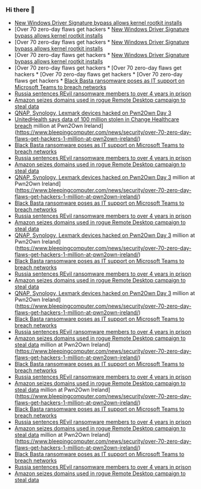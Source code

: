 ### Hi there 👋

<!--START_SECTION:feed-->
* [New Windows Driver Signature bypass allows kernel rootkit installs](https://www.bleepingcomputer.com/news/security/new-windows-driver-signature-bypass-allows-kernel-rootkit-installs/)
* [Over 70 zero-day flaws get hackers * [New Windows Driver Signature bypass allows kernel rootkit installs](https://www.bleepingcomputer.com/news/security/new-windows-driver-signature-bypass-allows-kernel-rootkit-installs/)
* [Over 70 zero-day flaws get hackers * [New Windows Driver Signature bypass allows kernel rootkit installs](https://www.bleepingcomputer.com/news/security/new-windows-driver-signature-bypass-allows-kernel-rootkit-installs/)
* [Over 70 zero-day flaws get hackers * [New Windows Driver Signature bypass allows kernel rootkit installs](https://www.bleepingcomputer.com/news/security/new-windows-driver-signature-bypass-allows-kernel-rootkit-installs/)
* [Over 70 zero-day flaws get hackers * [Over 70 zero-day flaws get hackers * [Over 70 zero-day flaws get hackers * [Over 70 zero-day flaws get hackers * [Black Basta ransomware poses as IT support on Microsoft Teams to breach networks](https://www.bleepingcomputer.com/news/security/black-basta-ransomware-poses-as-it-support-on-microsoft-teams-to-breach-networks/)
* [Russia sentences REvil ransomware members to over 4 years in prison](https://www.bleepingcomputer.com/news/security/russia-sentences-revil-ransomware-members-to-over-4-years-in-prison/)
* [Amazon seizes domains used in rogue Remote Desktop campaign to steal data](https://www.bleepingcomputer.com/news/security/amazon-seizes-domains-used-in-rogue-remote-desktop-campaign-to-steal-data/)
* [QNAP, Synology, Lexmark devices hacked on Pwn2Own Day 3](https://www.bleepingcomputer.com/news/security/qnap-synology-lexmark-devices-hacked-on-pwn2own-day-3/)
* [UnitedHealth says data of 100 million stolen in Change Healthcare breach](https://www.bleepingcomputer.com/news/security/unitedhealth-says-data-of-100-million-stolen-in-change-healthcare-breach/) million at Pwn2Own Ireland](https://www.bleepingcomputer.com/news/security/over-70-zero-day-flaws-get-hackers-1-million-at-pwn2own-ireland/)
* [Black Basta ransomware poses as IT support on Microsoft Teams to breach networks](https://www.bleepingcomputer.com/news/security/black-basta-ransomware-poses-as-it-support-on-microsoft-teams-to-breach-networks/)
* [Russia sentences REvil ransomware members to over 4 years in prison](https://www.bleepingcomputer.com/news/security/russia-sentences-revil-ransomware-members-to-over-4-years-in-prison/)
* [Amazon seizes domains used in rogue Remote Desktop campaign to steal data](https://www.bleepingcomputer.com/news/security/amazon-seizes-domains-used-in-rogue-remote-desktop-campaign-to-steal-data/)
* [QNAP, Synology, Lexmark devices hacked on Pwn2Own Day 3](https://www.bleepingcomputer.com/news/security/qnap-synology-lexmark-devices-hacked-on-pwn2own-day-3/) million at Pwn2Own Ireland](https://www.bleepingcomputer.com/news/security/over-70-zero-day-flaws-get-hackers-1-million-at-pwn2own-ireland/)
* [Black Basta ransomware poses as IT support on Microsoft Teams to breach networks](https://www.bleepingcomputer.com/news/security/black-basta-ransomware-poses-as-it-support-on-microsoft-teams-to-breach-networks/)
* [Russia sentences REvil ransomware members to over 4 years in prison](https://www.bleepingcomputer.com/news/security/russia-sentences-revil-ransomware-members-to-over-4-years-in-prison/)
* [Amazon seizes domains used in rogue Remote Desktop campaign to steal data](https://www.bleepingcomputer.com/news/security/amazon-seizes-domains-used-in-rogue-remote-desktop-campaign-to-steal-data/)
* [QNAP, Synology, Lexmark devices hacked on Pwn2Own Day 3](https://www.bleepingcomputer.com/news/security/qnap-synology-lexmark-devices-hacked-on-pwn2own-day-3/) million at Pwn2Own Ireland](https://www.bleepingcomputer.com/news/security/over-70-zero-day-flaws-get-hackers-1-million-at-pwn2own-ireland/)
* [Black Basta ransomware poses as IT support on Microsoft Teams to breach networks](https://www.bleepingcomputer.com/news/security/black-basta-ransomware-poses-as-it-support-on-microsoft-teams-to-breach-networks/)
* [Russia sentences REvil ransomware members to over 4 years in prison](https://www.bleepingcomputer.com/news/security/russia-sentences-revil-ransomware-members-to-over-4-years-in-prison/)
* [Amazon seizes domains used in rogue Remote Desktop campaign to steal data](https://www.bleepingcomputer.com/news/security/amazon-seizes-domains-used-in-rogue-remote-desktop-campaign-to-steal-data/)
* [QNAP, Synology, Lexmark devices hacked on Pwn2Own Day 3](https://www.bleepingcomputer.com/news/security/qnap-synology-lexmark-devices-hacked-on-pwn2own-day-3/) million at Pwn2Own Ireland](https://www.bleepingcomputer.com/news/security/over-70-zero-day-flaws-get-hackers-1-million-at-pwn2own-ireland/)
* [Black Basta ransomware poses as IT support on Microsoft Teams to breach networks](https://www.bleepingcomputer.com/news/security/black-basta-ransomware-poses-as-it-support-on-microsoft-teams-to-breach-networks/)
* [Russia sentences REvil ransomware members to over 4 years in prison](https://www.bleepingcomputer.com/news/security/russia-sentences-revil-ransomware-members-to-over-4-years-in-prison/)
* [Amazon seizes domains used in rogue Remote Desktop campaign to steal data](https://www.bleepingcomputer.com/news/security/amazon-seizes-domains-used-in-rogue-remote-desktop-campaign-to-steal-data/) million at Pwn2Own Ireland](https://www.bleepingcomputer.com/news/security/over-70-zero-day-flaws-get-hackers-1-million-at-pwn2own-ireland/)
* [Black Basta ransomware poses as IT support on Microsoft Teams to breach networks](https://www.bleepingcomputer.com/news/security/black-basta-ransomware-poses-as-it-support-on-microsoft-teams-to-breach-networks/)
* [Russia sentences REvil ransomware members to over 4 years in prison](https://www.bleepingcomputer.com/news/security/russia-sentences-revil-ransomware-members-to-over-4-years-in-prison/)
* [Amazon seizes domains used in rogue Remote Desktop campaign to steal data](https://www.bleepingcomputer.com/news/security/amazon-seizes-domains-used-in-rogue-remote-desktop-campaign-to-steal-data/) million at Pwn2Own Ireland](https://www.bleepingcomputer.com/news/security/over-70-zero-day-flaws-get-hackers-1-million-at-pwn2own-ireland/)
* [Black Basta ransomware poses as IT support on Microsoft Teams to breach networks](https://www.bleepingcomputer.com/news/security/black-basta-ransomware-poses-as-it-support-on-microsoft-teams-to-breach-networks/)
* [Russia sentences REvil ransomware members to over 4 years in prison](https://www.bleepingcomputer.com/news/security/russia-sentences-revil-ransomware-members-to-over-4-years-in-prison/)
* [Amazon seizes domains used in rogue Remote Desktop campaign to steal data](https://www.bleepingcomputer.com/news/security/amazon-seizes-domains-used-in-rogue-remote-desktop-campaign-to-steal-data/) million at Pwn2Own Ireland](https://www.bleepingcomputer.com/news/security/over-70-zero-day-flaws-get-hackers-1-million-at-pwn2own-ireland/)
* [Black Basta ransomware poses as IT support on Microsoft Teams to breach networks](https://www.bleepingcomputer.com/news/security/black-basta-ransomware-poses-as-it-support-on-microsoft-teams-to-breach-networks/)
* [Russia sentences REvil ransomware members to over 4 years in prison](https://www.bleepingcomputer.com/news/security/russia-sentences-revil-ransomware-members-to-over-4-years-in-prison/)
* [Amazon seizes domains used in rogue Remote Desktop campaign to steal data](https://www.bleepingcomputer.com/news/security/amazon-seizes-domains-used-in-rogue-remote-desktop-campaign-to-steal-data/)
<!--END_SECTION:feed-->

<!--
**frankenk/frankenk** is a ✨ _special_ ✨ repository because its `README.md` (this file) appears on your GitHub profile.

Here are some ideas to get you started:

- 🔭 I’m currently working on ...
- 🌱 I’m currently learning ...
- 👯 I’m looking to collaborate on ...
- 🤔 I’m looking for help with ...
- 💬 Ask me about ...
- 📫 How to reach me: ...
- 😄 Pronouns: ...
- ⚡ Fun fact: ...
-->




